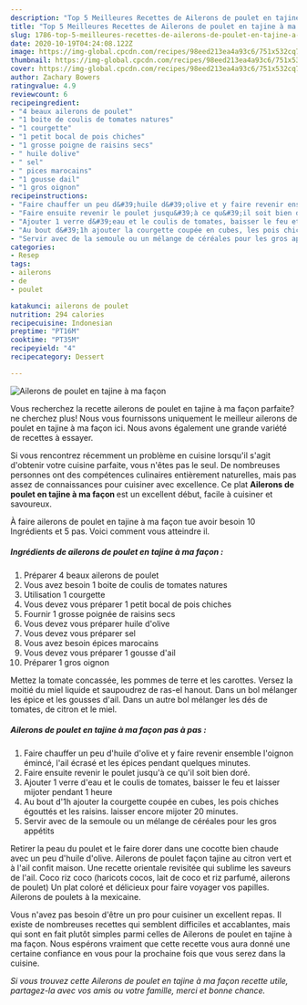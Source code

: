 ```yaml
---
description: "Top 5 Meilleures Recettes de Ailerons de poulet en tajine à ma façon"
title: "Top 5 Meilleures Recettes de Ailerons de poulet en tajine à ma façon"
slug: 1786-top-5-meilleures-recettes-de-ailerons-de-poulet-en-tajine-a-ma-facon
date: 2020-10-19T04:24:08.122Z
image: https://img-global.cpcdn.com/recipes/98eed213ea4a93c6/751x532cq70/ailerons-de-poulet-en-tajine-a-ma-facon-photo-principale-de-la-recette.jpg
thumbnail: https://img-global.cpcdn.com/recipes/98eed213ea4a93c6/751x532cq70/ailerons-de-poulet-en-tajine-a-ma-facon-photo-principale-de-la-recette.jpg
cover: https://img-global.cpcdn.com/recipes/98eed213ea4a93c6/751x532cq70/ailerons-de-poulet-en-tajine-a-ma-facon-photo-principale-de-la-recette.jpg
author: Zachary Bowers
ratingvalue: 4.9
reviewcount: 6
recipeingredient:
- "4 beaux ailerons de poulet"
- "1 boite de coulis de tomates natures"
- "1 courgette"
- "1 petit bocal de pois chiches"
- "1 grosse poigne de raisins secs"
- " huile dolive"
- " sel"
- " pices marocains"
- "1 gousse dail"
- "1 gros oignon"
recipeinstructions:
- "Faire chauffer un peu d&#39;huile d&#39;olive et y faire revenir ensemble l&#39;oignon émincé, l&#39;ail écrasé et les épices pendant quelques minutes."
- "Faire ensuite revenir le poulet jusqu&#39;à ce qu&#39;il soit bien doré."
- "Ajouter 1 verre d&#39;eau et le coulis de tomates, baisser le feu et laisser mijoter pendant 1 heure"
- "Au bout d&#39;1h ajouter la courgette coupée en cubes, les pois chiches égouttés et les raisins. laisser encore mijoter 20 minutes."
- "Servir avec de la semoule ou un mélange de céréales pour les gros appétits"
categories:
- Resep
tags:
- ailerons
- de
- poulet

katakunci: ailerons de poulet 
nutrition: 294 calories
recipecuisine: Indonesian
preptime: "PT16M"
cooktime: "PT35M"
recipeyield: "4"
recipecategory: Dessert

---
```



![Ailerons de poulet en tajine à ma façon](https://img-global.cpcdn.com/recipes/98eed213ea4a93c6/751x532cq70/ailerons-de-poulet-en-tajine-a-ma-facon-photo-principale-de-la-recette.jpg)

Vous recherchez la recette ailerons de poulet en tajine à ma façon parfaite? ne cherchez plus! Nous vous fournissons uniquement le meilleur ailerons de poulet en tajine à ma façon ici. Nous avons également une grande variété de recettes à essayer.

Si vous rencontrez récemment un problème en cuisine lorsqu'il s'agit d'obtenir votre cuisine parfaite, vous n'êtes pas le seul. De nombreuses personnes ont des compétences culinaires entièrement naturelles, mais pas assez de connaissances pour cuisiner avec excellence. Ce plat <strong> Ailerons de poulet en tajine à ma façon </strong> est un excellent début, facile à cuisiner et savoureux.

<!--inarticleads1-->

À faire ailerons de poulet en tajine à ma façon tue avoir besoin 10 Ingrédients et 5 pas. Voici comment vous atteindre il.

##### Ingrédients de ailerons de poulet en tajine à ma façon :

1. Préparer 4 beaux ailerons de poulet
1. Vous avez besoin 1 boite de coulis de tomates natures
1. Utilisation 1 courgette
1. Vous devez vous préparer 1 petit bocal de pois chiches
1. Fournir 1 grosse poignée de raisins secs
1. Vous devez vous préparer  huile d&#39;olive
1. Vous devez vous préparer  sel
1. Vous avez besoin  épices marocains
1. Vous devez vous préparer 1 gousse d&#39;ail
1. Préparer 1 gros oignon


Mettez la tomate concassée, les pommes de terre et les carottes. Versez la moitié du miel liquide et saupoudrez de ras-el hanout. Dans un bol mélanger les épice et les gousses d&#39;ail. Dans un autre bol mélanger les dés de tomates, de citron et le miel. 

<!--inarticleads2-->

##### Ailerons de poulet en tajine à ma façon pas à pas :

1. Faire chauffer un peu d&#39;huile d&#39;olive et y faire revenir ensemble l&#39;oignon émincé, l&#39;ail écrasé et les épices pendant quelques minutes.
1. Faire ensuite revenir le poulet jusqu&#39;à ce qu&#39;il soit bien doré.
1. Ajouter 1 verre d&#39;eau et le coulis de tomates, baisser le feu et laisser mijoter pendant 1 heure
1. Au bout d&#39;1h ajouter la courgette coupée en cubes, les pois chiches égouttés et les raisins. laisser encore mijoter 20 minutes.
1. Servir avec de la semoule ou un mélange de céréales pour les gros appétits


Retirer la peau du poulet et le faire dorer dans une cocotte bien chaude avec un peu d&#39;huile d&#39;olive. Ailerons de poulet façon tajine au citron vert et à l&#39;ail confit maison. Une recette orientale revisitée qui sublime les saveurs de l&#39;ail. Coco riz coco (haricots cocos, lait de coco et riz parfumé, ailerons de poulet) Un plat coloré et délicieux pour faire voyager vos papilles. Ailerons de poulets à la mexicaine. 

<!--inarticleads1-->

<p>
Vous n'avez pas besoin d'être un pro pour cuisiner un excellent repas. Il existe de nombreuses recettes qui semblent difficiles et accablantes, mais qui sont en fait plutôt simples parmi celles de Ailerons de poulet en tajine à ma façon. Nous espérons vraiment que cette recette vous aura donné une certaine confiance en vous pour la prochaine fois que vous serez dans la cuisine.
</p>

<p>
<i>Si vous trouvez cette Ailerons de poulet en tajine à ma façon recette utile, partagez-la avec vos amis ou votre famille, merci et bonne chance.</i>
</p>
